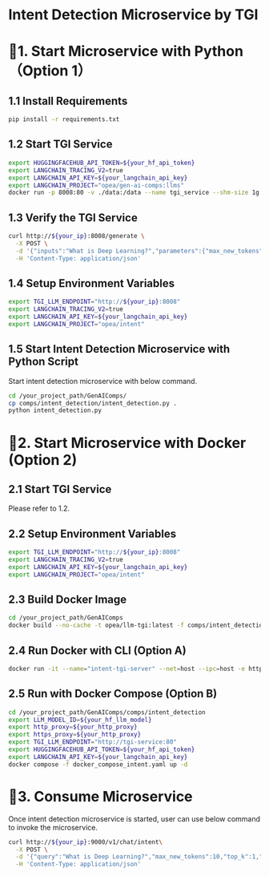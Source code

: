 # Intent Detection Microservice by TGI

# 🚀1. Start Microservice with Python（Option 1）

## 1.1 Install Requirements

```bash
pip install -r requirements.txt
```

## 1.2 Start TGI Service

```bash
export HUGGINGFACEHUB_API_TOKEN=${your_hf_api_token}
export LANGCHAIN_TRACING_V2=true
export LANGCHAIN_API_KEY=${your_langchain_api_key}
export LANGCHAIN_PROJECT="opea/gen-ai-comps:llms"
docker run -p 8008:80 -v ./data:/data --name tgi_service --shm-size 1g ghcr.io/huggingface/text-generation-inference:1.4 --model-id ${your_hf_llm_model}
```

## 1.3 Verify the TGI Service

```bash
curl http://${your_ip}:8008/generate \
  -X POST \
  -d '{"inputs":"What is Deep Learning?","parameters":{"max_new_tokens":17, "do_sample": true}}' \
  -H 'Content-Type: application/json'
```

## 1.4 Setup Environment Variables

```bash
export TGI_LLM_ENDPOINT="http://${your_ip}:8008"
export LANGCHAIN_TRACING_V2=true
export LANGCHAIN_API_KEY=${your_langchain_api_key}
export LANGCHAIN_PROJECT="opea/intent"
```

## 1.5 Start Intent Detection Microservice with Python Script

Start intent detection microservice with below command.

```bash
cd /your_project_path/GenAIComps/
cp comps/intent_detection/intent_detection.py .
python intent_detection.py
```

# 🚀2. Start Microservice with Docker (Option 2)

## 2.1 Start TGI Service

Please refer to 1.2.

## 2.2 Setup Environment Variables

```bash
export TGI_LLM_ENDPOINT="http://${your_ip}:8008"
export LANGCHAIN_TRACING_V2=true
export LANGCHAIN_API_KEY=${your_langchain_api_key}
export LANGCHAIN_PROJECT="opea/intent"
```

## 2.3 Build Docker Image

```bash
cd /your_project_path/GenAIComps
docker build --no-cache -t opea/llm-tgi:latest -f comps/intent_detection/Dockerfile .
```

## 2.4 Run Docker with CLI (Option A)

```bash
docker run -it --name="intent-tgi-server" --net=host --ipc=host -e http_proxy=$http_proxy -e https_proxy=$https_proxy -e TGI_LLM_ENDPOINT=$TGI_LLM_ENDPOINT -e HUGGINGFACEHUB_API_TOKEN=$HUGGINGFACEHUB_API_TOKEN opea/llm-tgi:latest
```

## 2.5 Run with Docker Compose (Option B)

```bash
cd /your_project_path/GenAIComps/comps/intent_detection
export LLM_MODEL_ID=${your_hf_llm_model}
export http_proxy=${your_http_proxy}
export https_proxy=${your_http_proxy}
export TGI_LLM_ENDPOINT="http://tgi-service:80"
export HUGGINGFACEHUB_API_TOKEN=${your_hf_api_token}
export LANGCHAIN_API_KEY=${your_langchain_api_key}
docker compose -f docker_compose_intent.yaml up -d
```

# 🚀3. Consume Microservice

Once intent detection microservice is started, user can use below command to invoke the microservice.

```bash
curl http://${your_ip}:9000/v1/chat/intent\
  -X POST \
  -d '{"query":"What is Deep Learning?","max_new_tokens":10,"top_k":1,"temperature":0.001,"streaming":false}' \
  -H 'Content-Type: application/json'
```
